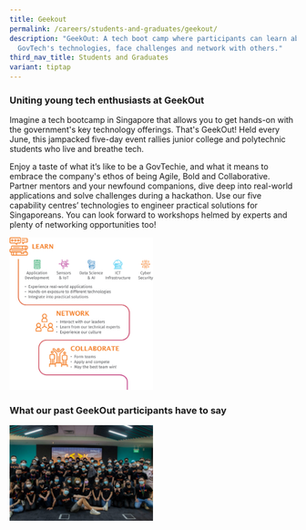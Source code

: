 ```yaml
---
title: Geekout
permalink: /careers/students-and-graduates/geekout/
description: "GeekOut: A tech boot camp where participants can learn about
  GovTech's technologies, face challenges and network with others."
third_nav_title: Students and Graduates
variant: tiptap
---
```

<h3>Uniting young tech enthusiasts at GeekOut</h3>
<p>Imagine a tech bootcamp in Singapore that allows you to get hands-on with
the government's key technology offerings. That's GeekOut! Held every June,
this jampacked five-day event rallies junior college and polytechnic students
who live and breathe tech.</p>
<p>Enjoy a taste of what it’s like to be a GovTechie, and what it means to
embrace the company's ethos of being Agile, Bold and Collaborative. Partner
mentors and your newfound companions, dive deep into real-world applications
and solve challenges during a hackathon. Use our five capability centres’
technologies to engineer practical solutions for Singaporeans. You can
look forward to workshops helmed by experts and plenty of networking opportunities
too!</p>
<div class="isomer-image-wrapper">
<img style="width: 50%;" height="auto" width="100%" alt="Why take part in GovTech's GeekOut" src="/images/careers/GeekOut_Infographic_small.png">
</div>
<h3>What our past GeekOut participants have to say</h3>
<div class="isomer-image-wrapper">
<img style="width: 50%;" height="auto" width="100%" alt="GovTech's GeekOut, a tech bootcamp for students in Singapore" src="/images/careers/Geekout_group_photo.jpg">
</div>
<p></p>